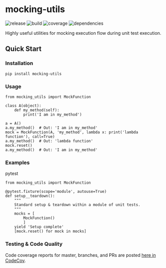 # mocking-utils
![release](https://img.shields.io/github/package-json/v/do-py-together/mocking-utils?label=release&logo=release&style=flat-square)
![build](https://img.shields.io/github/workflow/status/do-py-together/mocking-utils/test?style=flat-square)
![coverage](https://img.shields.io/codecov/c/github/do-py-together/mocking-utils?style=flat-square)
![dependencies](https://img.shields.io/librariesio/release/pypi/mocking-utils?style=flat-square)

Highly useful utilities for mocking execution flow during unit test execution.

## Quick Start
### Installation
```pip install mocking-utils```
### Usage
```
from mocking_utils import MockFunction

class A(object):
    def my_method(self):
        print('I am in my_method')

a = A()
a.my_method()  # Out: 'I am in my_method'
mock = MockFunction(A, 'my_method', lambda x: print('lambda function'), call=True)
a.my_method()  # Out: 'lambda function'
mock.reset()
a.my_method()  # Out: 'I am in my_method'
```
### Examples
pytest
```
from mocking_utils import MockFunction

@pytest.fixture(scope='module', autouse=True)
def setup__teardown():
    """
    Standard setup & teardown within a module of unit tests.
    """
    mocks = [
        MockFunction()
        ]
    yield 'Setup complete'
    [mock.reset() for mock in mocks]
```

### Testing & Code Quality
Code coverage reports for master, branches, and PRs 
are posted [here in CodeCov](https://codecov.io/gh/do-py-together/mocking-utils).


